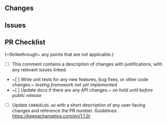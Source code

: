 ## Changes

<!--
Provide a summary of what is included in this Pull Request (PR).
**Reviewers**: Use the @ feature to mention anyone responsible for reviewing/completing this request.
-->

## Issues

<!--
Reference any issues related to this PR.
If this PR fixes any issues, [use a keyword](https://docs.github.com/en/issues/tracking-your-work-with-issues/linking-a-pull-request-to-an-issue#linking-a-pull-request-to-an-issue-using-a-keyword)
when referring to the issue.
-->

## PR Checklist

(~Strikethrough~ any points that are not applicable.)

- [ ] This comment contains a description of changes with justifications, with any relevant issues linked.
- ~[ ] Write unit tests for any new features, bug fixes, or other code changes.~ _testing framework not yet implemented_
- ~[ ] Update docs if there are any API changes.~ _on hold until before public release_
- [ ] Update `CHANGELOG.md` with a short description of any user-facing changes and reference the PR number. Guidelines: https://keepachangelog.com/en/1.1.0/
